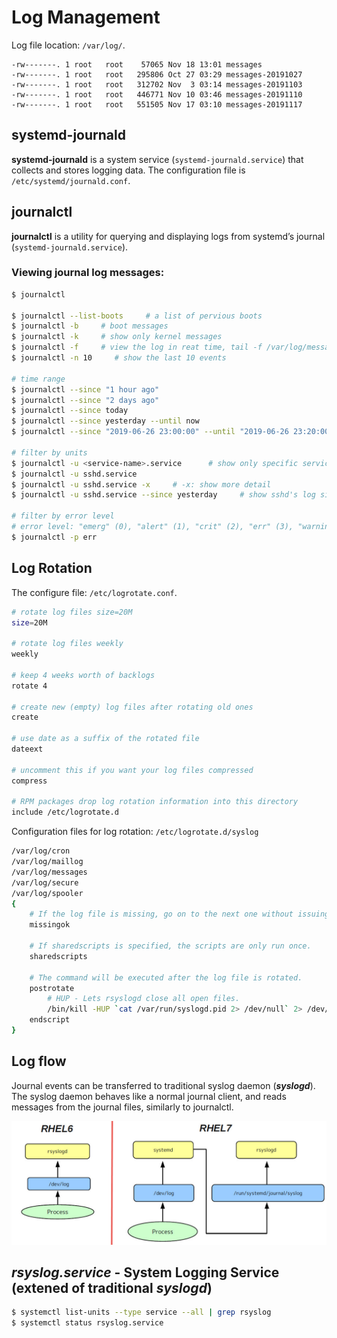 # Log Management

Log file location: ``/var/log/``.
```
-rw-------. 1 root   root    57065 Nov 18 13:01 messages
-rw-------. 1 root   root   295806 Oct 27 03:29 messages-20191027
-rw-------. 1 root   root   312702 Nov  3 03:14 messages-20191103
-rw-------. 1 root   root   446771 Nov 10 03:46 messages-20191110
-rw-------. 1 root   root   551505 Nov 17 03:10 messages-20191117
```

## systemd-journald
**systemd-journald** is a system service (```systemd-journald.service```) that collects and stores logging data. The configuration file is ```/etc/systemd/journald.conf```.

## journalctl
**journalctl** is a utility for querying and displaying logs from systemd’s journal (```systemd-journald.service```). 

### Viewing journal log messages:
```bash
$ journalctl

$ journalctl --list-boots     # a list of pervious boots
$ journalctl -b     # boot messages
$ journalctl -k     # show only kernel messages
$ journalctl -f     # view the log in reat time, tail -f /var/log/messages
$ journalctl -n 10     # show the last 10 events

# time range
$ journalctl --since "1 hour ago"   
$ journalctl --since "2 days ago"
$ journalctl --since today
$ journalctl --since yesterday --until now
$ journalctl --since "2019-06-26 23:00:00" --until "2019-06-26 23:20:00" 

# filter by units
$ journalctl -u <service-name>.service      # show only specific service log
$ journalctl -u sshd.service
$ journalctl -u sshd.service -x     # -x: show more detail
$ journalctl -u sshd.service --since yesterday     # show sshd's log since yesterday

# filter by error level
# error level: "emerg" (0), "alert" (1), "crit" (2), "err" (3), "warning" (4), "notice" (5), "info" (6), "debug" (7)
$ journalctl -p err
```

## Log Rotation

The configure file: ``/etc/logrotate.conf``.
```bash
# rotate log files size=20M
size=20M

# rotate log files weekly
weekly

# keep 4 weeks worth of backlogs
rotate 4

# create new (empty) log files after rotating old ones
create

# use date as a suffix of the rotated file
dateext

# uncomment this if you want your log files compressed
compress

# RPM packages drop log rotation information into this directory
include /etc/logrotate.d
```

Configuration files for log rotation: ``/etc/logrotate.d/syslog``
```bash
/var/log/cron
/var/log/maillog
/var/log/messages
/var/log/secure
/var/log/spooler
{
    # If the log file is missing, go on to the next one without issuing an error message.
    missingok

    # If sharedscripts is specified, the scripts are only run once.
    sharedscripts

    # The command will be executed after the log file is rotated.
    postrotate
        # HUP - Lets rsyslogd close all open files.
        /bin/kill -HUP `cat /var/run/syslogd.pid 2> /dev/null` 2> /dev/null || true
    endscript
}
```

## Log flow
Journal events can be transferred to traditional syslog daemon (***syslogd***). The syslog daemon behaves like a normal journal client, and reads messages from the journal files, similarly to journalctl.

![](fig/log-flow.jpg)

## *rsyslog.service* - System Logging Service (extened of traditional *syslogd*)
```bash
$ systemctl list-units --type service --all | grep rsyslog
$ systemctl status rsyslog.service
```

